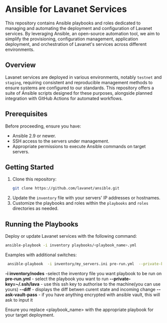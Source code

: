 # Ansible for Lavanet Services

This repository contains Ansible playbooks and roles dedicated to managing and automating the deployment and configuration of Lavanet services. By leveraging Ansible, an open-source automation tool, we aim to simplify the provisioning, configuration management, application deployment, and orchestration of Lavanet's services across different environments.

## Overview

Lavanet services are deployed in various environments, notably `testnet` and `staging`, requiring consistent and reproducible management methods to ensure systems are configured to our standards. This repository offers a suite of Ansible scripts designed for these purposes, alongside planned integration with GitHub Actions for automated workflows.

## Prerequisites

Before proceeding, ensure you have:

- Ansible 2.9 or newer.
- SSH access to the servers under management.
- Appropriate permissions to execute Ansible commands on target servers.

## Getting Started

1. Clone this repository:
   ```bash
   git clone https://github.com/lavanet/ansible.git
   ```
2. Update the `inventory` file with your servers' IP addresses or hostnames.
3. Customize the playbooks and roles within the `playbooks` and `roles` directories as needed.

## Running the Playbooks

Deploy or update Lavanet services with the following command:

```bash
ansible-playbook -i inventory playbooks/<playbook_name>.yml
``` 

Examples with additional switches:

```bash
 ansible-playbook  -i inventory/my_servers.ini pre-run.yml  --private-key=~/.ssh/my_key --diff --ask-vault-pass
``` 
**-i inventory/nodes**  -select the inventory file you want playbook to be run on
**pre-run.yml** - select the playbook you want to run
**--private-key=~/.ssh/lava** - use this ssh key to authorise to the machine(you can use yours)
**--diff** - displays the diff betwen curent state and incoming change
**--ask-vault-pass** - if you have anything encrypted with ansible vault, this will ask to input it

Ensure you replace <playbook_name> with the appropriate playbook for your target deployment.